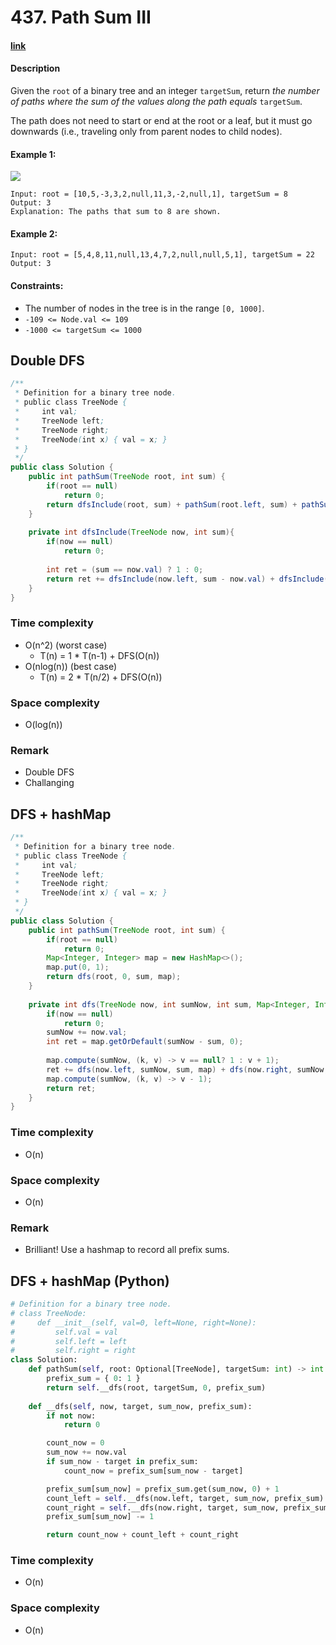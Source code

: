 # 437. Path Sum III

#### [link](https://leetcode.com/problems/XXX/description/) 

#### Description
Given the `root` of a binary tree and an integer `targetSum`, return *the number of paths where the sum of the values along the path equals* `targetSum`.

The path does not need to start or end at the root or a leaf, but it must go downwards (i.e., traveling only from parent nodes to child nodes).

#### Example 1:
![](https://assets.leetcode.com/uploads/2021/04/09/pathsum3-1-tree.jpg)
```
Input: root = [10,5,-3,3,2,null,11,3,-2,null,1], targetSum = 8
Output: 3
Explanation: The paths that sum to 8 are shown.
```
#### Example 2:
```
Input: root = [5,4,8,11,null,13,4,7,2,null,null,5,1], targetSum = 22
Output: 3
```

#### Constraints:
* The number of nodes in the tree is in the range `[0, 1000]`.
* `-109 <= Node.val <= 109`
* `-1000 <= targetSum <= 1000`

## Double DFS
```java
/**
 * Definition for a binary tree node.
 * public class TreeNode {
 *     int val;
 *     TreeNode left;
 *     TreeNode right;
 *     TreeNode(int x) { val = x; }
 * }
 */
public class Solution {
    public int pathSum(TreeNode root, int sum) {
        if(root == null)
            return 0;
        return dfsInclude(root, sum) + pathSum(root.left, sum) + pathSum(root.right, sum);
    }
    
    private int dfsInclude(TreeNode now, int sum){
        if(now == null)
            return 0;
        
        int ret = (sum == now.val) ? 1 : 0;
        return ret += dfsInclude(now.left, sum - now.val) + dfsInclude(now.right, sum - now.val);
    }
}
```
### Time complexity
* O(n^2) (worst case)
    * T(n) = 1 * T(n-1) + DFS(O(n))
* O(nlog(n)) (best case)
    * T(n) = 2 * T(n/2) + DFS(O(n))
### Space complexity
* O(log(n))
### Remark
* Double DFS
* Challanging

## DFS + hashMap
```java
/**
 * Definition for a binary tree node.
 * public class TreeNode {
 *     int val;
 *     TreeNode left;
 *     TreeNode right;
 *     TreeNode(int x) { val = x; }
 * }
 */
public class Solution {
    public int pathSum(TreeNode root, int sum) {
        if(root == null)
            return 0;
        Map<Integer, Integer> map = new HashMap<>();
        map.put(0, 1);
        return dfs(root, 0, sum, map);
    }
    
    private int dfs(TreeNode now, int sumNow, int sum, Map<Integer, Integer> map){
        if(now == null)
            return 0;
        sumNow += now.val;
        int ret = map.getOrDefault(sumNow - sum, 0);
        
        map.compute(sumNow, (k, v) -> v == null? 1 : v + 1);
        ret += dfs(now.left, sumNow, sum, map) + dfs(now.right, sumNow, sum, map);
        map.compute(sumNow, (k, v) -> v - 1);
        return ret;
    }
}
```
### Time complexity
* O(n)
### Space complexity
* O(n)
### Remark
* Brilliant! Use a hashmap to record all prefix sums.

## DFS + hashMap (Python)
```Python
# Definition for a binary tree node.
# class TreeNode:
#     def __init__(self, val=0, left=None, right=None):
#         self.val = val
#         self.left = left
#         self.right = right
class Solution:
    def pathSum(self, root: Optional[TreeNode], targetSum: int) -> int:
        prefix_sum = { 0: 1 }
        return self.__dfs(root, targetSum, 0, prefix_sum)
    
    def __dfs(self, now, target, sum_now, prefix_sum):
        if not now:
            return 0

        count_now = 0
        sum_now += now.val
        if sum_now - target in prefix_sum:
            count_now = prefix_sum[sum_now - target]

        prefix_sum[sum_now] = prefix_sum.get(sum_now, 0) + 1
        count_left = self.__dfs(now.left, target, sum_now, prefix_sum)
        count_right = self.__dfs(now.right, target, sum_now, prefix_sum)
        prefix_sum[sum_now] -= 1

        return count_now + count_left + count_right
```
### Time complexity
* O(n)
### Space complexity
* O(n)